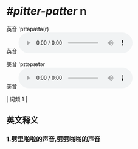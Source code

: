 # ***\#pitter-patter*** n
英音 'pɪtəpætə(r)  
英音
<audio src="./media/pitter-patter1.aac" controls="controls"></audio>

美音 'pɪtəpætər  
美音
<audio src="./media/pitter-patter2.aac" controls="controls"></audio>



| 词频 1 |  

英文释义
---
### 1.**劈里啪啦的声音,劈劈啪啪的声音**  


